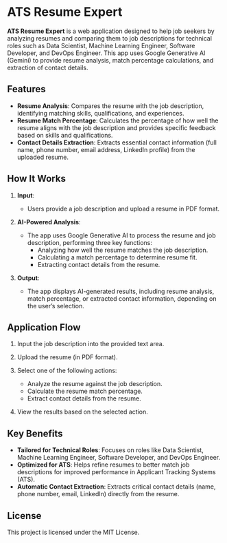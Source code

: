
# ATS Resume Expert

**ATS Resume Expert** is a web application designed to help job seekers by analyzing resumes and comparing them to job descriptions for technical roles such as Data Scientist, Machine Learning Engineer, Software Developer, and DevOps Engineer. This app uses Google Generative AI (Gemini) to provide resume analysis, match percentage calculations, and extraction of contact details.

## Features

- **Resume Analysis**: Compares the resume with the job description, identifying matching skills, qualifications, and experiences.
- **Resume Match Percentage**: Calculates the percentage of how well the resume aligns with the job description and provides specific feedback based on skills and qualifications.
- **Contact Details Extraction**: Extracts essential contact information (full name, phone number, email address, LinkedIn profile) from the uploaded resume.

## How It Works

1. **Input**: 
   - Users provide a job description and upload a resume in PDF format.
   
2. **AI-Powered Analysis**: 
   - The app uses Google Generative AI to process the resume and job description, performing three key functions:
     - Analyzing how well the resume matches the job description.
     - Calculating a match percentage to determine resume fit.
     - Extracting contact details from the resume.

3. **Output**: 
   - The app displays AI-generated results, including resume analysis, match percentage, or extracted contact information, depending on the user’s selection.

## Application Flow

1. Input the job description into the provided text area.
2. Upload the resume (in PDF format).
3. Select one of the following actions:
   - Analyze the resume against the job description.
   - Calculate the resume match percentage.
   - Extract contact details from the resume.
   
4. View the results based on the selected action.

## Key Benefits

- **Tailored for Technical Roles**: Focuses on roles like Data Scientist, Machine Learning Engineer, Software Developer, and DevOps Engineer.
- **Optimized for ATS**: Helps refine resumes to better match job descriptions for improved performance in Applicant Tracking Systems (ATS).
- **Automatic Contact Extraction**: Extracts critical contact details (name, phone number, email, LinkedIn) directly from the resume.

## License

This project is licensed under the MIT License.
